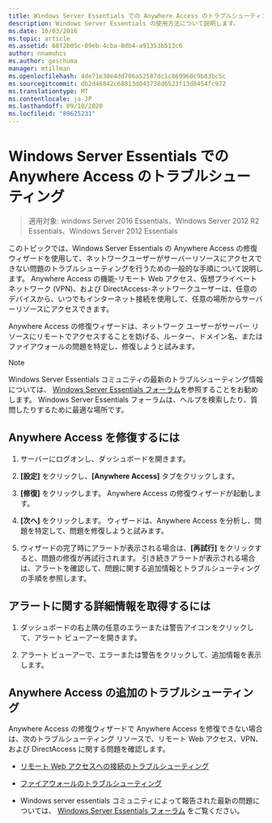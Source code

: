 ```yaml
---
title: Windows Server Essentials での Anywhere Access のトラブルシューティング
description: Windows Server Essentials の使用方法について説明します。
ms.date: 10/03/2016
ms.topic: article
ms.assetid: 68f2b05c-09eb-4cba-8db4-a91353b513c6
author: nnamuhcs
ms.author: geschuma
manager: mtillman
ms.openlocfilehash: 4de71e30e4dd706a52587dc1c869960c9b83bc5c
ms.sourcegitcommit: db2d46842c68813d043738d6523f13d8454fc972
ms.translationtype: MT
ms.contentlocale: ja-JP
ms.lasthandoff: 09/10/2020
ms.locfileid: "89625231"
---
```

# <a name="troubleshoot-anywhere-access-in-windows-server-essentials"></a>Windows Server Essentials での Anywhere Access のトラブルシューティング

>適用対象: windows Server 2016 Essentials、Windows Server 2012 R2 Essentials、Windows Server 2012 Essentials

このトピックでは、Windows Server Essentials の Anywhere Access の修復ウィザードを使用して、ネットワークユーザーがサーバーリソースにアクセスできない問題のトラブルシューティングを行うための一般的な手順について説明します。 Anywhere Access の機能-リモート Web アクセス、仮想プライベートネットワーク (VPN)、および DirectAccess-ネットワークユーザーは、任意のデバイスから、いつでもインターネット接続を使用して、任意の場所からサーバーリソースにアクセスできます。

Anywhere Access の修復ウィザードは、ネットワーク ユーザーがサーバー リソースにリモートでアクセスすることを妨げる、ルーター、ドメイン名、またはファイアウォールの問題を特定し、修復しようと試みます。

> [!NOTE]
> Windows Server Essentials コミュニティの最新のトラブルシューティング情報については、 [Windows Server Essentials フォーラム](/answers/topics/windows-server-essentials.html)を参照することをお勧めします。 Windows Server Essentials フォーラムは、ヘルプを検索したり、質問したりするために最適な場所です。

## <a name="to-repair-anywhere-access"></a>Anywhere Access を修復するには

1. サーバーにログオンし、ダッシュボードを開きます。

2. **[設定]** をクリックし、**[Anywhere Access]** タブをクリックします。

3. **[修復]** をクリックします。 Anywhere Access の修復ウィザードが起動します。

4. **[次へ]** をクリックします。 ウィザードは、Anywhere Access を分析し、問題を特定して、問題を修復しようと試みます。

5. ウィザードの完了時にアラートが表示される場合は、**[再試行]** をクリックすると、問題の修復が再試行されます。 引き続きアラートが表示される場合は、アラートを確認して、問題に関する追加情報とトラブルシューティングの手順を参照します。

## <a name="to-get-more-information-about-an-alert"></a>アラートに関する詳細情報を取得するには

1. ダッシュボードの右上隅の任意のエラーまたは警告アイコンをクリックして、アラート ビューアーを開きます。

2. アラート ビューアーで、エラーまたは警告をクリックして、追加情報を表示します。

## <a name="additional-troubleshooting-for-anywhere-access"></a>Anywhere Access の追加のトラブルシューティング
 Anywhere Access の修復ウィザードで Anywhere Access を修復できない場合は、次のトラブルシューティング リソースで、リモート Web アクセス、VPN、および DirectAccess に関する問題を確認します。

- [リモート Web アクセスへの接続のトラブルシューティング](Troubleshoot-Remote-Web-Access-connectivity-in-Windows-Server-Essentials.md)

- [ファイアウォールのトラブルシューティング](Troubleshoot-your-firewall-in-Windows-Server-Essentials.md)

- Windows server essentials コミュニティによって報告された最新の問題については、 [Windows Server Essentials フォーラム](/answers/topics/windows-server-essentials.html) をご覧ください。